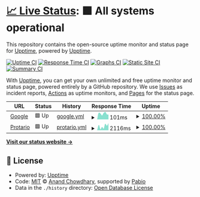 # [📈 Live Status](https://upptime.github.io/upptime): <!--live status--> **🟩 All systems operational**

This repository contains the open-source uptime monitor and status page for [Upptime](https://upptime.js.org), powered by [Upptime](https://github.com/upptime/upptime).

[![Uptime CI](https://github.com/KingBain/dummy-status/workflows/Uptime%20CI/badge.svg)](https://github.com/KingBain/dummy-status/actions?query=workflow%3A%22Uptime+CI%22)
[![Response Time CI](https://github.com/KingBain/dummy-status/workflows/Response%20Time%20CI/badge.svg)](https://github.com/KingBain/dummy-status/actions?query=workflow%3A%22Response+Time+CI%22)
[![Graphs CI](https://github.com/KingBain/dummy-status/workflows/Graphs%20CI/badge.svg)](https://github.com/KingBain/dummy-status/actions?query=workflow%3A%22Graphs+CI%22)
[![Static Site CI](https://github.com/KingBain/dummy-status/workflows/Static%20Site%20CI/badge.svg)](https://github.com/KingBain/dummy-status/actions?query=workflow%3A%22Static+Site+CI%22)
[![Summary CI](https://github.com/KingBain/dummy-status/workflows/Summary%20CI/badge.svg)](https://github.com/KingBain/dummy-status/actions?query=workflow%3A%22Summary+CI%22)

With [Upptime](https://upptime.js.org), you can get your own unlimited and free uptime monitor and status page, powered entirely by a GitHub repository. We use [Issues](https://github.com/upptime/upptime/issues) as incident reports, [Actions](https://github.com/KingBain/dummy-status/actions) as uptime monitors, and [Pages](https://upptime.github.io/upptime) for the status page.

<!--start: status pages-->
<!-- This summary is generated by Upptime (https://github.com/upptime/upptime) -->
<!-- Do not edit this manually, your changes will be overwritten -->
<!-- prettier-ignore -->
| URL | Status | History | Response Time | Uptime |
| --- | ------ | ------- | ------------- | ------ |
| <img alt="" src="https://icons.duckduckgo.com/ip3/www.google.com.ico" height="13"> [Google](https://www.google.com) | 🟩 Up | [google.yml](https://github.com/KingBain/dummy-status/commits/HEAD/history/google.yml) | <details><summary><img alt="Response time graph" src="./graphs/google/response-time-week.png" height="20"> 101ms</summary><br><a href="https://KingBain.github.io/dummy-status/history/google"><img alt="Response time 110" src="https://img.shields.io/endpoint?url=https%3A%2F%2Fraw.githubusercontent.com%2FKingBain%2Fdummy-status%2FHEAD%2Fapi%2Fgoogle%2Fresponse-time.json"></a><br><a href="https://KingBain.github.io/dummy-status/history/google"><img alt="24-hour response time 95" src="https://img.shields.io/endpoint?url=https%3A%2F%2Fraw.githubusercontent.com%2FKingBain%2Fdummy-status%2FHEAD%2Fapi%2Fgoogle%2Fresponse-time-day.json"></a><br><a href="https://KingBain.github.io/dummy-status/history/google"><img alt="7-day response time 101" src="https://img.shields.io/endpoint?url=https%3A%2F%2Fraw.githubusercontent.com%2FKingBain%2Fdummy-status%2FHEAD%2Fapi%2Fgoogle%2Fresponse-time-week.json"></a><br><a href="https://KingBain.github.io/dummy-status/history/google"><img alt="30-day response time 112" src="https://img.shields.io/endpoint?url=https%3A%2F%2Fraw.githubusercontent.com%2FKingBain%2Fdummy-status%2FHEAD%2Fapi%2Fgoogle%2Fresponse-time-month.json"></a><br><a href="https://KingBain.github.io/dummy-status/history/google"><img alt="1-year response time 110" src="https://img.shields.io/endpoint?url=https%3A%2F%2Fraw.githubusercontent.com%2FKingBain%2Fdummy-status%2FHEAD%2Fapi%2Fgoogle%2Fresponse-time-year.json"></a></details> | <details><summary><a href="https://KingBain.github.io/dummy-status/history/google">100.00%</a></summary><a href="https://KingBain.github.io/dummy-status/history/google"><img alt="All-time uptime 100.00%" src="https://img.shields.io/endpoint?url=https%3A%2F%2Fraw.githubusercontent.com%2FKingBain%2Fdummy-status%2FHEAD%2Fapi%2Fgoogle%2Fuptime.json"></a><br><a href="https://KingBain.github.io/dummy-status/history/google"><img alt="24-hour uptime 100.00%" src="https://img.shields.io/endpoint?url=https%3A%2F%2Fraw.githubusercontent.com%2FKingBain%2Fdummy-status%2FHEAD%2Fapi%2Fgoogle%2Fuptime-day.json"></a><br><a href="https://KingBain.github.io/dummy-status/history/google"><img alt="7-day uptime 100.00%" src="https://img.shields.io/endpoint?url=https%3A%2F%2Fraw.githubusercontent.com%2FKingBain%2Fdummy-status%2FHEAD%2Fapi%2Fgoogle%2Fuptime-week.json"></a><br><a href="https://KingBain.github.io/dummy-status/history/google"><img alt="30-day uptime 100.00%" src="https://img.shields.io/endpoint?url=https%3A%2F%2Fraw.githubusercontent.com%2FKingBain%2Fdummy-status%2FHEAD%2Fapi%2Fgoogle%2Fuptime-month.json"></a><br><a href="https://KingBain.github.io/dummy-status/history/google"><img alt="1-year uptime 100.00%" src="https://img.shields.io/endpoint?url=https%3A%2F%2Fraw.githubusercontent.com%2FKingBain%2Fdummy-status%2FHEAD%2Fapi%2Fgoogle%2Fuptime-year.json"></a></details>
| <img alt="" src="https://icons.duckduckgo.com/ip3/protario.com.ico" height="13"> [Protario](https://protario.com) | 🟩 Up | [protario.yml](https://github.com/KingBain/dummy-status/commits/HEAD/history/protario.yml) | <details><summary><img alt="Response time graph" src="./graphs/protario/response-time-week.png" height="20"> 2116ms</summary><br><a href="https://KingBain.github.io/dummy-status/history/protario"><img alt="Response time 1401" src="https://img.shields.io/endpoint?url=https%3A%2F%2Fraw.githubusercontent.com%2FKingBain%2Fdummy-status%2FHEAD%2Fapi%2Fprotario%2Fresponse-time.json"></a><br><a href="https://KingBain.github.io/dummy-status/history/protario"><img alt="24-hour response time 976" src="https://img.shields.io/endpoint?url=https%3A%2F%2Fraw.githubusercontent.com%2FKingBain%2Fdummy-status%2FHEAD%2Fapi%2Fprotario%2Fresponse-time-day.json"></a><br><a href="https://KingBain.github.io/dummy-status/history/protario"><img alt="7-day response time 2116" src="https://img.shields.io/endpoint?url=https%3A%2F%2Fraw.githubusercontent.com%2FKingBain%2Fdummy-status%2FHEAD%2Fapi%2Fprotario%2Fresponse-time-week.json"></a><br><a href="https://KingBain.github.io/dummy-status/history/protario"><img alt="30-day response time 1842" src="https://img.shields.io/endpoint?url=https%3A%2F%2Fraw.githubusercontent.com%2FKingBain%2Fdummy-status%2FHEAD%2Fapi%2Fprotario%2Fresponse-time-month.json"></a><br><a href="https://KingBain.github.io/dummy-status/history/protario"><img alt="1-year response time 1401" src="https://img.shields.io/endpoint?url=https%3A%2F%2Fraw.githubusercontent.com%2FKingBain%2Fdummy-status%2FHEAD%2Fapi%2Fprotario%2Fresponse-time-year.json"></a></details> | <details><summary><a href="https://KingBain.github.io/dummy-status/history/protario">100.00%</a></summary><a href="https://KingBain.github.io/dummy-status/history/protario"><img alt="All-time uptime 99.87%" src="https://img.shields.io/endpoint?url=https%3A%2F%2Fraw.githubusercontent.com%2FKingBain%2Fdummy-status%2FHEAD%2Fapi%2Fprotario%2Fuptime.json"></a><br><a href="https://KingBain.github.io/dummy-status/history/protario"><img alt="24-hour uptime 100.00%" src="https://img.shields.io/endpoint?url=https%3A%2F%2Fraw.githubusercontent.com%2FKingBain%2Fdummy-status%2FHEAD%2Fapi%2Fprotario%2Fuptime-day.json"></a><br><a href="https://KingBain.github.io/dummy-status/history/protario"><img alt="7-day uptime 100.00%" src="https://img.shields.io/endpoint?url=https%3A%2F%2Fraw.githubusercontent.com%2FKingBain%2Fdummy-status%2FHEAD%2Fapi%2Fprotario%2Fuptime-week.json"></a><br><a href="https://KingBain.github.io/dummy-status/history/protario"><img alt="30-day uptime 99.93%" src="https://img.shields.io/endpoint?url=https%3A%2F%2Fraw.githubusercontent.com%2FKingBain%2Fdummy-status%2FHEAD%2Fapi%2Fprotario%2Fuptime-month.json"></a><br><a href="https://KingBain.github.io/dummy-status/history/protario"><img alt="1-year uptime 99.87%" src="https://img.shields.io/endpoint?url=https%3A%2F%2Fraw.githubusercontent.com%2FKingBain%2Fdummy-status%2FHEAD%2Fapi%2Fprotario%2Fuptime-year.json"></a></details>

<!--end: status pages-->

[**Visit our status website →**](https://upptime.github.io/upptime)

## 📄 License

- Powered by: [Upptime](https://github.com/upptime/upptime)
- Code: [MIT](./LICENSE) © [Anand Chowdhary](https://anandchowdhary.com), supported by [Pabio](https://pabio.com)
- Data in the `./history` directory: [Open Database License](https://opendatacommons.org/licenses/odbl/1-0/)
